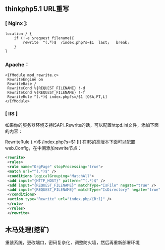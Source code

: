 ## thinkphp5.1 URL重写

### [ Nginx ]:
```
location / {
    if (!-e $request_filename){
        rewrite  ^(.*)$  /index.php?s=$1  last;   break;
    }
}
```
### Apache：

```
<IfModule mod_rewrite.c>
 RewriteEngine on
 RewriteBase /
 RewriteCond %{REQUEST_FILENAME} !-d
 RewriteCond %{REQUEST_FILENAME} !-f
 RewriteRule ^(.*)$ index.php?s=/$1 [QSA,PT,L]
</IfModule>
```

### [ IIS ]
如果你的服务器环境支持ISAPI_Rewrite的话，可以配置httpd.ini文件，添加下面的内容：

RewriteRule (.*)$ /index\.php\?s=$1 [I]
在IIS的高版本下面可以配置web.Config，在中间添加rewrite节点：
```xml
<rewrite>
 <rules>
 <rule name="OrgPage" stopProcessing="true">
 <match url="^(.*)$" />
 <conditions logicalGrouping="MatchAll">
 <add input="{HTTP_HOST}" pattern="^(.*)$" />
 <add input="{REQUEST_FILENAME}" matchType="IsFile" negate="true" />
 <add input="{REQUEST_FILENAME}" matchType="IsDirectory" negate="true" />
 </conditions>
 <action type="Rewrite" url="index.php/{R:1}" />
 </rule>
 </rules>
 </rewrite>
 ```

 ## 木马处理(挖矿)
重装系统，更改端口，密码复杂化，调整防火墙，然后再重新部署环境